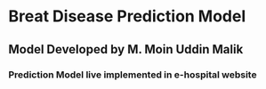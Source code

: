 # Breat Disease Prediction Model
## Model Developed by M. Moin Uddin Malik

### Prediction Model live implemented in e-hospital website